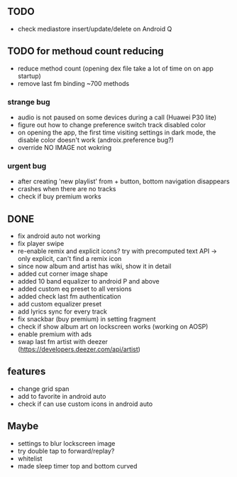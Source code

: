 ## TODO
- check mediastore insert/update/delete on Android Q

## TODO for methoud count reducing
- reduce method count (opening dex file take a lot of time on on app startup)
- remove last fm binding ~700 methods

### strange bug 
- audio is not paused on some devices during a call (Huawei P30 lite)
- figure out how to change preference switch track disabled color
- on opening the app, the first time visiting settings in dark mode, the disable color doesn't work (androix.preference bug?)
- override NO IMAGE not wokring

### urgent bug
- after creating 'new playlist' from + button, bottom navigation disappears
- crashes when there are no tracks
- check if buy premium works

## DONE
- fix android auto not working
- fix player swipe
- re-enable remix and explicit icons? try with precomputed text API -> only explicit, can't find a remix icon
- since now album and artist has wiki, show it in detail
- added cut corner image shape
- added 10 band equalizer to android P and above
- added custom eq preset to all versions
- added check last fm authentication
- add custom equalizer preset
- add lyrics sync for every track
- fix snackbar (buy premium) in setting fragment
- check if show album art on lockscreen works (working on AOSP)
- enable premium with ads
- swap last fm artist with deezer (https://developers.deezer.com/api/artist) 


## features
- change grid span
- add to favorite in android auto
- check if can use custom icons in android auto

## Maybe
- settings to blur lockscreen image
- try double tap to forward/replay?
- whitelist
- made sleep timer top and bottom curved